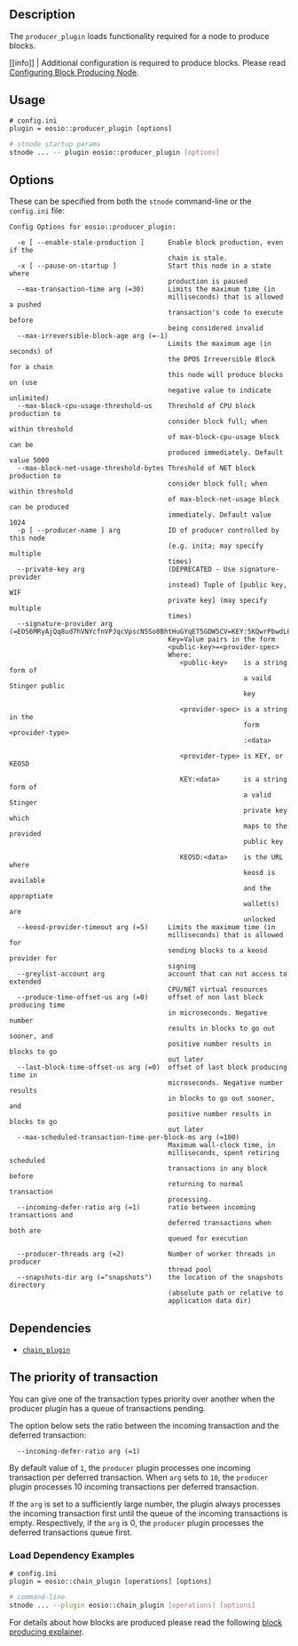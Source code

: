 
## Description

The `producer_plugin` loads functionality required for a node to produce blocks.

[[info]]
| Additional configuration is required to produce blocks. Please read [Configuring Block Producing Node](../../02_usage/02_node-setups/00_producing-node.md).

## Usage

```console
# config.ini
plugin = eosio::producer_plugin [options]
```
```sh
# stnode startup params
stnode ... -- plugin eosio::producer_plugin [options]
```

## Options

These can be specified from both the `stnode` command-line or the `config.ini` file:

```console
Config Options for eosio::producer_plugin:

  -e [ --enable-stale-production ]      Enable block production, even if the 
                                        chain is stale.
  -x [ --pause-on-startup ]             Start this node in a state where 
                                        production is paused
  --max-transaction-time arg (=30)      Limits the maximum time (in 
                                        milliseconds) that is allowed a pushed 
                                        transaction's code to execute before 
                                        being considered invalid
  --max-irreversible-block-age arg (=-1)
                                        Limits the maximum age (in seconds) of 
                                        the DPOS Irreversible Block for a chain
                                        this node will produce blocks on (use 
                                        negative value to indicate unlimited)
  --max-block-cpu-usage-threshold-us    Threshold of CPU block production to 
                                        consider block full; when within threshold 
                                        of max-block-cpu-usage block can be 
                                        produced immediately. Default value 5000
  --max-block-net-usage-threshold-bytes Threshold of NET block production to 
                                        consider block full; when within threshold
                                        of max-block-net-usage block can be produced
                                        immediately. Default value 1024
  -p [ --producer-name ] arg            ID of producer controlled by this node 
                                        (e.g. inita; may specify multiple 
                                        times)
  --private-key arg                     (DEPRECATED - Use signature-provider 
                                        instead) Tuple of [public key, WIF 
                                        private key] (may specify multiple 
                                        times)
  --signature-provider arg (=EOS6MRyAjQq8ud7hVNYcfnVPJqcVpscN5So8BhtHuGYqET5GDW5CV=KEY:5KQwrPbwdL6PhXujxW37FSSQZ1JiwsST4cqQzDeyXtP79zkvFD3)
                                        Key=Value pairs in the form 
                                        <public-key>=<provider-spec>
                                        Where:
                                           <public-key>    is a string form of 
                                                           a vaild Stinger public
                                                           key
                                        
                                           <provider-spec> is a string in the 
                                                           form <provider-type>
                                                           :<data>
                                        
                                           <provider-type> is KEY, or KEOSD
                                        
                                           KEY:<data>      is a string form of 
                                                           a valid Stinger 
                                                           private key which 
                                                           maps to the provided
                                                           public key
                                        
                                           KEOSD:<data>    is the URL where 
                                                           keosd is available 
                                                           and the approptiate 
                                                           wallet(s) are 
                                                           unlocked
  --keosd-provider-timeout arg (=5)     Limits the maximum time (in 
                                        milliseconds) that is allowed for 
                                        sending blocks to a keosd provider for 
                                        signing
  --greylist-account arg                account that can not access to extended
                                        CPU/NET virtual resources
  --produce-time-offset-us arg (=0)     offset of non last block producing time
                                        in microseconds. Negative number 
                                        results in blocks to go out sooner, and
                                        positive number results in blocks to go
                                        out later
  --last-block-time-offset-us arg (=0)  offset of last block producing time in 
                                        microseconds. Negative number results 
                                        in blocks to go out sooner, and 
                                        positive number results in blocks to go
                                        out later
  --max-scheduled-transaction-time-per-block-ms arg (=100)
                                        Maximum wall-clock time, in 
                                        milliseconds, spent retiring scheduled 
                                        transactions in any block before 
                                        returning to normal transaction 
                                        processing.
  --incoming-defer-ratio arg (=1)       ratio between incoming transactions and 
                                        deferred transactions when both are 
                                        queued for execution                                        
                                                                            
  --producer-threads arg (=2)           Number of worker threads in producer 
                                        thread pool
  --snapshots-dir arg (="snapshots")    the location of the snapshots directory
                                        (absolute path or relative to 
                                        application data dir)
```

## Dependencies

* [`chain_plugin`](../chain_plugin/index.md)

## The priority of transaction

You can give one of the transaction types priority over another when the producer plugin has a queue of transactions pending.

The option below sets the ratio between the incoming transaction and the deferred transaction:

```console
  --incoming-defer-ratio arg (=1)       
```

By default value of `1`, the `producer` plugin processes one incoming transaction per deferred transaction. When `arg` sets to `10`, the `producer` plugin processes 10 incoming transactions per deferred transaction. 

If the `arg` is set to a sufficiently large number, the plugin always processes the incoming transaction first until the queue of the incoming transactions is empty. Respectively, if the `arg` is 0, the `producer` plugin processes the deferred transactions queue first.


### Load Dependency Examples

```console
# config.ini
plugin = eosio::chain_plugin [operations] [options]
```
```sh
# command-line
stnode ... --plugin eosio::chain_plugin [operations] [options]
```

For details about how blocks are produced please read the following [block producing explainer](10_block-producing-explained.md).
